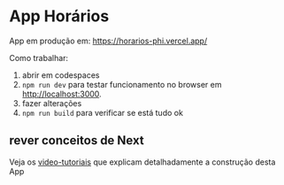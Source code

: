 # App Horários

App em produção em: https://horarios-phi.vercel.app/


Como trabalhar:
1. abrir em codespaces
2. `npm run dev` para testar funcionamento no browser em  [http://localhost:3000](http://localhost:3000).
3. fazer alterações
4. `npm run build` para verificar se está tudo ok


## rever conceitos de Next

Veja os [video-tutoriais](https://educast.fccn.pt/vod/channels/2pld2hfi8j?locale=pt) que explicam detalhadamente a construção desta App

